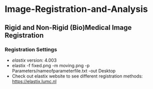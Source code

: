 # Image-Registration-and-Analysis
## Rigid and Non-Rigid (Bio)Medical Image Registration
### Registration Settings
+ *elastix* version: 4.003
+ elastix -f fixed.png -m moving.png -p  Parameters/nameofparameterfile.txt -out Desktop
+ Check out elastix website to see different registration methods: https://elastix.lumc.nl
